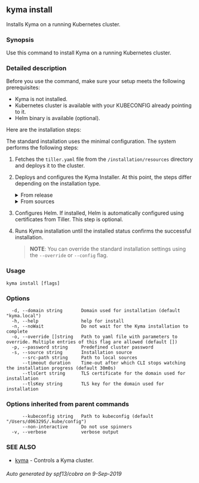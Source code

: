 ## kyma install

Installs Kyma on a running Kubernetes cluster.

### Synopsis

Use this command to install Kyma on a running Kubernetes cluster.

### Detailed description

Before you use the command, make sure your setup meets the following prerequisites:

* Kyma is not installed.
* Kubernetes cluster is available with your KUBECONFIG already pointing to it.
* Helm binary is available (optional).

Here are the installation steps:

The standard installation uses the minimal configuration. The system performs the following steps:
1. Fetches the  `tiller.yaml` file from the `/installation/resources` directory and deploys it to the cluster.
2. Deploys and configures the Kyma Installer. At this point, the steps differ depending on the installation type.
    <div tabs name="installation">
    <details>
    <summary>
    From release
    </summary>

    When you install Kyma locally from release, the system:
    1. Fetches the latest or specified release along with configuration.
    2. Deploys the Kyma Installer on the cluster.
    3. Applies downloaded or defined configuration.
    4. Applies overrides if applicable.
    5. Sets the admin password.
    6. Patches the Minikube IP.
    </details>
    <details>
    <summary>
    From sources
    </summary>
    
    When you install Kyma locally from sources, the system:
    1. Fetches the configuration yaml files from the local sources.
    2. Builds the Kyma Installer image.
    3. Deploys the Kyma Installer and applies the fetched configuration.
    4. Applies overrides, if applicable.
    5. Sets the admin password.
    6. Patches the Minikube IP.
    </details>
    </div>
3. Configures Helm. If installed, Helm is automatically configured using certificates from Tiller. This step is optional.
4. Runs Kyma installation until the installed status confirms the successful installation.
	> **NOTE**: You can override the standard installation settings using the `--override` or `--config` flag.

### Usage


```
kyma install [flags]
```

### Options

```
  -d, --domain string       Domain used for installation (default "kyma.local")
  -h, --help                help for install
  -n, --noWait              Do not wait for the Kyma installation to complete
  -o, --override []string   Path to yaml file with parameters to override. Multiple entries of this flag are allowed (default [])
  -p, --password string     Predefined cluster password
  -s, --source string       Installation source
      --src-path string     Path to local sources
      --timeout duration    Time-out after which CLI stops watching the installation progress (default 30m0s)
      --tlsCert string      TLS certificate for the domain used for installation
      --tlsKey string       TLS key for the domain used for installation
```

### Options inherited from parent commands

```
      --kubeconfig string   Path to kubeconfig (default "/Users/d063295/.kube/config")
      --non-interactive     Do not use spinners
  -v, --verbose             verbose output
```

### SEE ALSO

* [kyma](kyma.md)	 - Controls a Kyma cluster.

###### Auto generated by spf13/cobra on 9-Sep-2019
